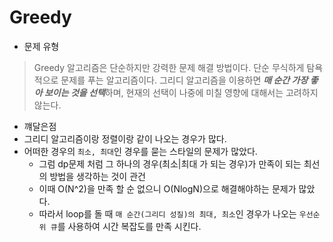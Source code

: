 # Greedy
- 문제 유형
> Greedy 알고리즘은 단순하지만 강력한 문제 해결 방법이다. 단순 무식하게 탐욕적으로 문제를 푸는 알고리즘이다.
그리디 알고리즘을 이용하면 ***매 순간 가장 좋아 보이는 것을 선택***하며, 현재의 선택이 나중에 미칠 영향에 대해서는 고려하지 않는다.
- 꺠달은점
- 그리디 알고리즘이랑 정렬이랑 같이 나오는 경우가 많다.
- 어떠한 경우의 `최소, 최대`인 경우를 묻는 스타일의 문제가 많았다.
  - 그럼 dp문제 처럼 그 하나의 경우(최소|최대 가 되는 경우)가 만족이 되는 최선의 방법을 생각하는 것이 관건
  - 이때 O(N^2)을 만족 할 순 없으니 O(NlogN)으로 해결해야하는 문제가 많았다.
  - 따라서 loop를 돌 때 `매 순간(그리디 성질)의 최대, 최소`인 경우가 나오는 `우선순위 큐`를 사용하여 시간 복잡도를 만족 시킨다.